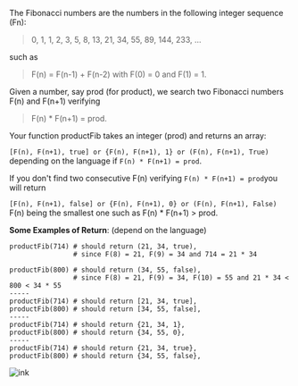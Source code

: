 The Fibonacci numbers are the numbers in the following integer sequence (Fn):

> 0, 1, 1, 2, 3, 5, 8, 13, 21, 34, 55, 89, 144, 233, ...

such as

> F(n) = F(n-1) + F(n-2) with F(0) = 0 and F(1) = 1.

Given a number, say prod (for product), we search two Fibonacci numbers F(n) and F(n+1) verifying

> F(n) * F(n+1) = prod.

Your function productFib takes an integer (prod) and returns an array:

```[F(n), F(n+1), true] or {F(n), F(n+1), 1} or (F(n), F(n+1), True)```
depending on the language if `F(n) * F(n+1) = prod`.

If you don't find two consecutive F(n) verifying `F(n) * F(n+1) = prod`you will return

```[F(n), F(n+1), false] or {F(n), F(n+1), 0} or (F(n), F(n+1), False)```
F(n) being the smallest one such as F(n) * F(n+1) > prod.

**Some Examples of Return**:
(depend on the language)

```
productFib(714) # should return (21, 34, true), 
                # since F(8) = 21, F(9) = 34 and 714 = 21 * 34

productFib(800) # should return (34, 55, false), 
                # since F(8) = 21, F(9) = 34, F(10) = 55 and 21 * 34 < 800 < 34 * 55
-----
productFib(714) # should return [21, 34, true], 
productFib(800) # should return [34, 55, false], 
-----
productFib(714) # should return {21, 34, 1}, 
productFib(800) # should return {34, 55, 0},        
-----
productFib(714) # should return {21, 34, true}, 
productFib(800) # should return {34, 55, false}, 
```
![ink](https://user-images.githubusercontent.com/67912316/171171113-c4fc54f1-60a7-4bba-a496-e7ab8a7ef5e6.png)

